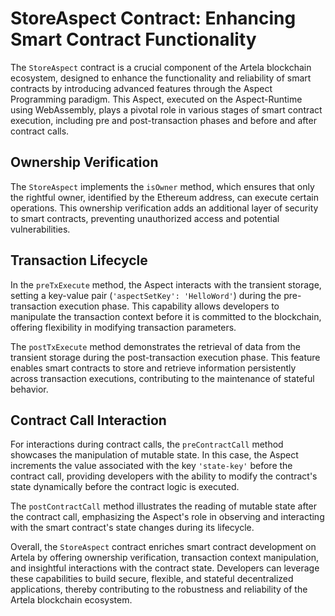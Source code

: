# StoreAspect Contract: Enhancing Smart Contract Functionality

The `StoreAspect` contract is a crucial component of the Artela blockchain ecosystem, designed to enhance the functionality and reliability of smart contracts by introducing advanced features through the Aspect Programming paradigm. This Aspect, executed on the Aspect-Runtime using WebAssembly, plays a pivotal role in various stages of smart contract execution, including pre and post-transaction phases and before and after contract calls.

## Ownership Verification
The `StoreAspect` implements the `isOwner` method, which ensures that only the rightful owner, identified by the Ethereum address, can execute certain operations. This ownership verification adds an additional layer of security to smart contracts, preventing unauthorized access and potential vulnerabilities.

## Transaction Lifecycle
In the `preTxExecute` method, the Aspect interacts with the transient storage, setting a key-value pair (`'aspectSetKey': 'HelloWord'`) during the pre-transaction execution phase. This capability allows developers to manipulate the transaction context before it is committed to the blockchain, offering flexibility in modifying transaction parameters.

The `postTxExecute` method demonstrates the retrieval of data from the transient storage during the post-transaction execution phase. This feature enables smart contracts to store and retrieve information persistently across transaction executions, contributing to the maintenance of stateful behavior.

## Contract Call Interaction
For interactions during contract calls, the `preContractCall` method showcases the manipulation of mutable state. In this case, the Aspect increments the value associated with the key `'state-key'` before the contract call, providing developers with the ability to modify the contract's state dynamically before the contract logic is executed.

The `postContractCall` method illustrates the reading of mutable state after the contract call, emphasizing the Aspect's role in observing and interacting with the smart contract's state changes during its lifecycle.

Overall, the `StoreAspect` contract enriches smart contract development on Artela by offering ownership verification, transaction context manipulation, and insightful interactions with the contract state. Developers can leverage these capabilities to build secure, flexible, and stateful decentralized applications, thereby contributing to the robustness and reliability of the Artela blockchain ecosystem.